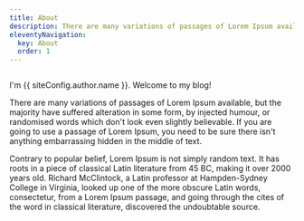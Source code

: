 ```yaml
---
title: About
description: There are many variations of passages of Lorem Ipsum available.
eleventyNavigation:
  key: About
  order: 1
---
```


<img src="/images/Larry_366.jpg" alt="" class="myphoto" />

I'm {{ siteConfig.author.name }}. Welcome to my blog!

There are many variations of passages of Lorem Ipsum available, but the majority have suffered alteration in some form, by injected humour, or randomised words which don't look even slightly believable. If you are going to use a passage of Lorem Ipsum, you need to be sure there isn't anything embarrassing hidden in the middle of text.

Contrary to popular belief, Lorem Ipsum is not simply random text. It has roots in a piece of classical Latin literature from 45 BC, making it over 2000 years old. Richard McClintock, a Latin professor at Hampden-Sydney College in Virginia, looked up one of the more obscure Latin words, consectetur, from a Lorem Ipsum passage, and going through the cites of the word in classical literature, discovered the undoubtable source.
